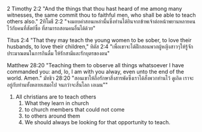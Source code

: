 2 Timothy 2:2 "And the things that thou hast heard of me among many witnesses, the same commit thou to faithful men, who shall be able to teach others also."
2ทิโมธี 2:2 "จงมอบคำสอนเหล่านั้นซึ่งท่านได้ยินจากข้าพเจ้าต่อหน้าพยานหลายคนไว้กับคนที่สัตย์ซื่อ ที่สามารถสอนคนอื่นได้ด้วย"

Titus 2:4 "That they may teach the young women to be sober, to love their husbands, to love their children,"
ทิตัส 2:4 "เพื่อเขาจะได้ฝึกสอนพวกผู้หญิงสาวๆให้รู้จักประมาณตนในการกินดื่ม ให้รักสามีและรักบุตรของตน"

Matthew 28:20 "Teaching them to observe all things whatsoever I have commanded you: and, lo, I am with you alway, even unto the end of the world. Amen."
มัทธิว 28:20 "สอนเขาให้ถือรักษาสิ่งสารพัดซึ่งเราได้สั่งพวกท่านไว้ ดูเถิด เราจะอยู่กับท่านทั้งหลายเสมอไป จนกว่าจะสิ้นโลก เอเมน""

1. All christians are to teach others
    1. What they learn in church
    2. to church members that could not come
    3. to others around them
    4. We should always be looking for that opportunity to teach.